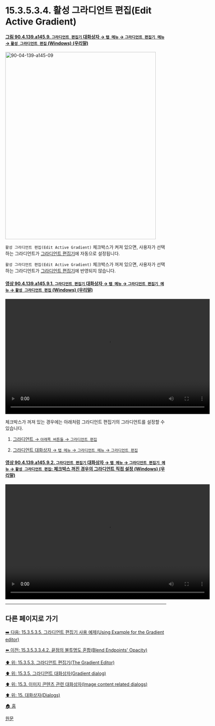# 15.3.5.3.4. 활성 그라디언트 편집(Edit Active Gradient)

<a id="90-04-139-a145-09"></a>

#### [그림 90.4.139.a145.9. `그라디언트 편집기` 대화상자 → `탭 메뉴` → `그라디언트 편집기 메뉴` → `활성 그라디언트 편집` (Windows) (우리말)](./90-04-0139-gradient_editor.md#90-04-139-a145-09)
<img width="471" height="586" alt="90-04-139-a145-09" src="https://github.com/user-attachments/assets/3acc2319-1705-4dea-a998-1037db0a3a69" />

`활성 그라디언트 편집(Edit Active Gradient)` 체크박스가 켜져 있으면, 사용자가 선택하는 그라디언트가 [그라디언트 편집기](./15-03-05-03-00-the_gradient_editor.md)에 자동으로 설정됩니다.

`활성 그라디언트 편집(Edit Active Gradient)` 체크박스가 꺼져 있으면, 사용자가 선택하는 그라디언트가 [그라디언트 편집기](./15-03-05-03-00-the_gradient_editor.md)에 반영되지 않습니다.

<a id="90-04-139-a145-09-01"></a>

#### [영상 90.4.139.a145.9.1. `그라디언트 편집기` 대화상자 → `탭 메뉴` → `그라디언트 편집기 메뉴` → `활성 그라디언트 편집` (Windows) (우리말)](./90-04-0139-gradient_editor.md#90-04-139-a145-09-01)
<video controls="controls" width="640" height="360" src="https://github.com/user-attachments/assets/f149e70a-c0f3-4a07-bc71-f4fad94b7a81"></video>

체크박스가 꺼져 있는 경우에는 아래처럼 그라디언트 편집기의 그라디언트를 설정할 수 있습니다.

1. [그라디언트  → `아래쪽 버튼들` → `그라디언트 편집`](./15-03-05-02-02-01-edit_gradient.md)

2. [그라디언트 대화상자 → `탭 메뉴` → `그라디언트 메뉴` → `그라디언트 편집`](./15-03-05-02-03-01-edit_gradient.md)

<a id="90-04-139-a145-09-02"></a>

#### [영상 90.4.139.a145.9.2. `그라디언트 편집기` 대화상자 → `탭 메뉴` → `그라디언트 편집기 메뉴` → `활성 그라디언트 편집`: 체크박스 꺼진 경우의 그라디언트 직접 설정 (Windows) (우리말)](./90-04-0139-gradient_editor.md#90-04-139-a145-09-02)
<video controls="controls" width="640" height="360" src="https://github.com/user-attachments/assets/be5146fc-4c76-42ee-bf9d-f1b92ee05558"></video>

***

## 다른 페이지로 가기

[➡️ 다음: 15.3.5.3.5. 그라디언트 편집기 사용 예제(Using Example for the Gradient editor)](./15-03-05-03-05-using_example_for_the_gradient_editor.md)

[⬅️ 이전: 15.3.5.3.3.4.2. 끝점의 불투명도 혼합(Blend Endpoints' Opacity)](./15-03-05-03-03-04-02-blend_endpoint_opacity.md)

[⬆️ 위: 15.3.5.3. 그라디언트 편집기(The Gradient Editor)](./15-03-05-03-00-the_gradient_editor.md)

[⬆️ 위: 15.3.5. 그라디언트 대화상자(Gradient dialog)](./15-03-05-00-gradient_dialog.md)

[⬆️ 위: 15.3. 이미지 콘텐츠 관련 대화상자(Image content related dialogs)](./15-03-00-image-content-related-dialogs.md)

[⬆️ 위: 15. 대화상자(Dialogs)](./15-00-dialogs.md)

[🏠 홈](./00-home.md)

[원문](https://docs.gimp.org/2.10/ko/gimp-gradient-dialog.html#gimp-gradient-editor-dialog-menu)